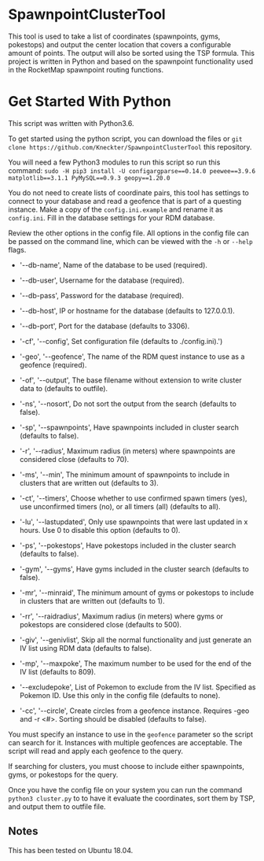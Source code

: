 # SpawnpointClusterTool
This tool is used to take a list of coordinates (spawnpoints, gyms, pokestops) and output the center location that covers a configurable amount of points. The output will also be sorted using the TSP formula. This project is written in Python and based on the spawnpoint functionality used in the RocketMap spawnpoint routing functions.

# Get Started With Python
This script was written with Python3.6.

To get started using the python script, you can download the files or `git clone https://github.com/Kneckter/SpawnpointClusterTool` this repository.

You will need a few Python3 modules to run this script so run this command: `sudo -H pip3 install -U configargparse==0.14.0 peewee==3.9.6 matplotlib==3.1.1 PyMySQL==0.9.3 geopy==1.20.0`

You do not need to create lists of coordinate pairs, this tool has settings to connect to your database and read a geofence that is part of a questing instance. 
Make a copy of the `config.ini.example` and rename it as `config.ini`. Fill in the database settings for your RDM database.

Review the other options in the config file. All options in the config file can be passed on the command line, which can be viewed with the `-h` or `--help` flags.

- '--db-name', Name of the database to be used (required).
- '--db-user', Username for the database (required).
- '--db-pass', Password for the database (required).
- '--db-host', IP or hostname for the database (defaults to 127.0.0.1).
- '--db-port', Port for the database (defaults to 3306).

- '-cf', '--config', Set configuration file (defaults to ./config.ini).')
- '-geo', '--geofence', The name of the RDM quest instance to use as a geofence (required).
- '-of', '--output', The base filename without extension to write cluster data to (defaults to outfile).
- '-ns', '--nosort', Do not sort the output from the search (defaults to false).

- '-sp', '--spawnpoints', Have spawnpoints included in cluster search (defaults to false).
- '-r', '--radius', Maximum radius (in meters) where spawnpoints are considered close (defaults to 70).
- '-ms', '--min', The minimum amount of spawnpoints to include in clusters that are written out (defaults to 3).
- '-ct', '--timers', Choose whether to use confirmed spawn timers (yes), use unconfirmed timers (no), or all timers (all) (defaults to all).
- '-lu', '--lastupdated', Only use spawnpoints that were last updated in x hours. Use 0 to disable this option (defaults to 0).

- '-ps', '--pokestops', Have pokestops included in the cluster search (defaults to false).
- '-gym', '--gyms', Have gyms included in the cluster search (defaults to false).
- '-mr', '--minraid', The minimum amount of gyms or pokestops to include in clusters that are written out (defaults to 1).
- '-rr', '--raidradius', Maximum radius (in meters) where gyms or pokestops are considered close (defaults to 500).

- '-giv', '--genivlist', Skip all the normal functionality and just generate an IV list using RDM data (defaults to false).
- '-mp', '--maxpoke', The maximum number to be used for the end of the IV list (defaults to 809).
- '--excludepoke', List of Pokemon to exclude from the IV list. Specified as Pokemon ID. Use this only in the config file (defaults to none).

- '-cc', '--circle', Create circles from a geofence instance. Requires -geo <name> and -r <#>. Sorting should be disabled (defaults to false).

You must specify an instance to use in the `geofence` parameter so the script can search for it. Instances with multiple geofences are acceptable. The script will read and apply each geofence to the query.

If searching for clusters, you must choose to include either spawnpoints, gyms, or pokestops for the query.

Once you have the config file on your system you can run the command `python3 cluster.py` to to have it evaluate the coordinates, sort them by TSP, and output them to outfile file.

## Notes
This has been tested on Ubuntu 18.04. 
